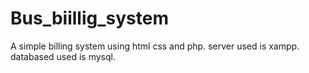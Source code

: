 # Bus_biillig_system
A simple billing system using  html css and php.
server used is xampp.
databased used is mysql.
